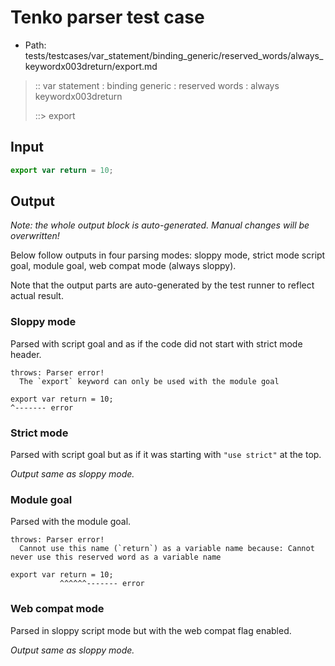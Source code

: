 # Tenko parser test case

- Path: tests/testcases/var_statement/binding_generic/reserved_words/always_keywordx003dreturn/export.md

> :: var statement : binding generic : reserved words : always keywordx003dreturn
>
> ::> export

## Input

`````js
export var return = 10;
`````

## Output

_Note: the whole output block is auto-generated. Manual changes will be overwritten!_

Below follow outputs in four parsing modes: sloppy mode, strict mode script goal, module goal, web compat mode (always sloppy).

Note that the output parts are auto-generated by the test runner to reflect actual result.

### Sloppy mode

Parsed with script goal and as if the code did not start with strict mode header.

`````
throws: Parser error!
  The `export` keyword can only be used with the module goal

export var return = 10;
^------- error
`````

### Strict mode

Parsed with script goal but as if it was starting with `"use strict"` at the top.

_Output same as sloppy mode._

### Module goal

Parsed with the module goal.

`````
throws: Parser error!
  Cannot use this name (`return`) as a variable name because: Cannot never use this reserved word as a variable name

export var return = 10;
           ^^^^^^------- error
`````


### Web compat mode

Parsed in sloppy script mode but with the web compat flag enabled.

_Output same as sloppy mode._
